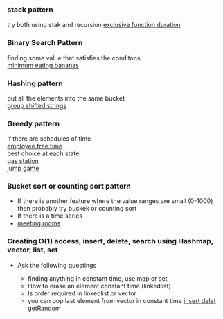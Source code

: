 
### stack pattern     
try both using stak and recursion
[exclusive function duration](https://leetcode.com/problems/exclusive-time-of-functions/)

### Binary Search Pattern  
finding some value that satisfies the conditons     
[minimum eating bananas](https://leetcode.com/problems/minimum-add-to-make-parentheses-valid/)

### Hashing pattern
put all the elements into the same bucket        
[group shifted strings](https://leetcode.com/problems/group-shifted-strings/)  

### Greedy pattern    
if there are schedules of time          
[employee free time](https://leetcode.com/problems/employee-free-time/)    
best choice at each state      
[gas station](https://leetcode.com/problems/gas-station/)      
[jump game](https://leetcode.com/problems/jump-game/)     

### Bucket sort or counting sort pattern  

* If there is another feature where the value ranges are small (0-1000) then probably try buckek or counting sort     
* If there is a time series
*  [meeting rooms](https://leetcode.com/problems/meeting-rooms-ii/)      

### Creating O(1) access, insert, delete, search using Hashmap, vector, list, set    
* Ask the following questings

   * finding anything in constant time, use map or set
  * How to erase an element constant time (linkedlist)
  * Is order required in linkedlist or vector
  * you can pop last element from vector in constant time
  [insert delet getRandom](https://leetcode.com/problems/insert-delete-getrandom-o1-duplicates-allowed/)
 
